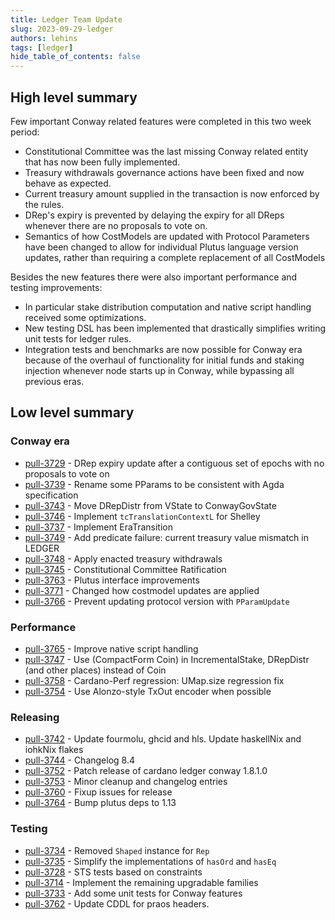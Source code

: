 ```yaml
---
title: Ledger Team Update
slug: 2023-09-29-ledger
authors: lehins
tags: [ledger]
hide_table_of_contents: false
---
```


## High level summary

Few important Conway related features were completed in this two week period:

* Constitutional Committee was the last missing Conway related entity that has now been
 fully implemented.
* Treasury withdrawals governance actions have been fixed and now behave as expected.
* Current treasury amount supplied in the transaction is now enforced by the rules.
* DRep's expiry is prevented by delaying the expiry for all DReps whenever there are no
proposals to vote on.
* Semantics of how CostModels are updated with Protocol Parameters have been changed to
allow for individual Plutus language version updates, rather than requiring a complete
replacement of all CostModels

Besides the new features there were also important performance and testing improvements:

* In particular stake distribution computation and native script handling received some
optimizations.
* New testing DSL has been implemented that drastically simplifies writing unit tests for
ledger rules.
* Integration tests and benchmarks are now possible for Conway era because of the overhaul
of functionality for initial funds and staking injection whenever node starts up in
Conway, while bypassing all previous eras.

## Low level summary

### Conway era

* [pull-3729] - DRep expiry update after a contiguous set of epochs with no proposals to vote on
* [pull-3739] - Rename some PParams to be consistent with Agda specification
* [pull-3743] - Move DRepDistr from VState to ConwayGovState
* [pull-3746] - Implement `tcTranslationContextL` for Shelley
* [pull-3737] - Implement EraTransition
* [pull-3749] - Add predicate failure: current treasury value mismatch in LEDGER
* [pull-3748] - Apply enacted treasury withdrawals
* [pull-3745] - Constitutional Committee Ratification
* [pull-3763] - Plutus interface improvements
* [pull-3771] - Changed how costmodel updates are applied
* [pull-3766] - Prevent updating protocol version with `PParamUpdate`

### Performance

* [pull-3765] - Improve native script handling
* [pull-3747] - Use (CompactForm Coin) in IncrementalStake, DRepDistr (and other places) instead of Coin
* [pull-3758] - Cardano-Perf regression: UMap.size regression fix
* [pull-3754] - Use Alonzo-style TxOut encoder when possible

### Releasing

* [pull-3742] - Update fourmolu, ghcid and hls. Update haskellNix and iohkNix flakes
* [pull-3744] - Changelog 8.4
* [pull-3752] - Patch release of cardano ledger conway 1.8.1.0
* [pull-3753] - Minor cleanup and changelog entries
* [pull-3760] - Fixup issues for release
* [pull-3764] - Bump plutus deps to 1.13

### Testing

* [pull-3734] - Removed `Shaped` instance for `Rep`
* [pull-3735] - Simplify the implementations of `hasOrd` and `hasEq`
* [pull-3728] - STS tests based on constraints
* [pull-3714] - Implement the remaining upgradable families
* [pull-3733] - Add some unit tests for Conway features
* [pull-3762] - Update CDDL for praos headers.


[pull-3729]: https://github.com/input-output-hk/cardano-ledger/pull/3729
[pull-3739]: https://github.com/input-output-hk/cardano-ledger/pull/3739
[pull-3742]: https://github.com/input-output-hk/cardano-ledger/pull/3742
[pull-3744]: https://github.com/input-output-hk/cardano-ledger/pull/3744
[pull-3743]: https://github.com/input-output-hk/cardano-ledger/pull/3743
[pull-3746]: https://github.com/input-output-hk/cardano-ledger/pull/3746
[pull-3728]: https://github.com/input-output-hk/cardano-ledger/pull/3728
[pull-3737]: https://github.com/input-output-hk/cardano-ledger/pull/3737
[pull-3735]: https://github.com/input-output-hk/cardano-ledger/pull/3735
[pull-3747]: https://github.com/input-output-hk/cardano-ledger/pull/3747
[pull-3749]: https://github.com/input-output-hk/cardano-ledger/pull/3749
[pull-3748]: https://github.com/input-output-hk/cardano-ledger/pull/3748
[pull-3745]: https://github.com/input-output-hk/cardano-ledger/pull/3745
[pull-3734]: https://github.com/input-output-hk/cardano-ledger/pull/3734
[pull-3714]: https://github.com/input-output-hk/cardano-ledger/pull/3714
[pull-3752]: https://github.com/input-output-hk/cardano-ledger/pull/3752
[pull-3754]: https://github.com/input-output-hk/cardano-ledger/pull/3754
[pull-3753]: https://github.com/input-output-hk/cardano-ledger/pull/3753
[pull-3760]: https://github.com/input-output-hk/cardano-ledger/pull/3760
[pull-3758]: https://github.com/input-output-hk/cardano-ledger/pull/3758
[pull-3764]: https://github.com/input-output-hk/cardano-ledger/pull/3764
[pull-3762]: https://github.com/input-output-hk/cardano-ledger/pull/3762
[pull-3763]: https://github.com/input-output-hk/cardano-ledger/pull/3763
[pull-3733]: https://github.com/input-output-hk/cardano-ledger/pull/3733
[pull-3771]: https://github.com/input-output-hk/cardano-ledger/pull/3771
[pull-3765]: https://github.com/input-output-hk/cardano-ledger/pull/3765
[pull-3766]: https://github.com/input-output-hk/cardano-ledger/pull/3766
